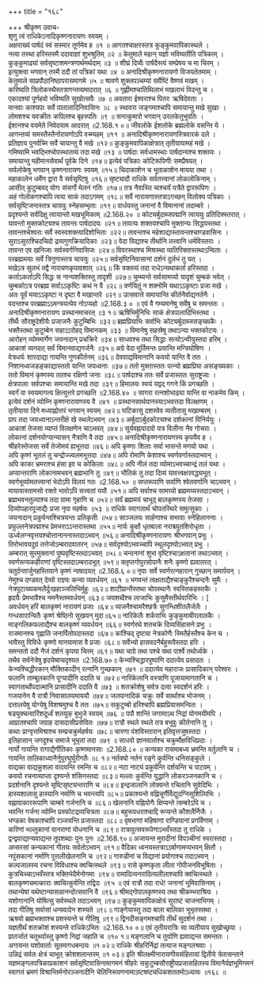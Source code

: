 +++
title = "१६८"

+++
श्रीकृष्ण उवाच-  
शृणु त्वं राधिकेऽनादिकृष्णनारायणः स्वयम् ।  
अक्षराख्यं पार्षदं स्वं सस्मार तूर्णमेव ह ॥१ ॥
आगतश्चाक्षरस्तत्र कुङ्कुमवापिकास्थले ।  
नत्वा तस्था हरिस्तस्मै ददावाज्ञां शुभश्रुतिम् ॥२ ॥
केतुमाले महान् यज्ञो भविष्यतीति पत्रिकाम् ।  
कुङ्कुमाढ्यां सर्वसृष्टाशमन्त्रणार्थमर्थदाम् ॥३ ॥
शीघ्रं दिव्यैः पार्षदैस्त्वं सम्प्रेषय च मा चिरम् ।  
इत्युक्त्वा भगवान् तस्मै ददौ तां पत्रिकां यथा ॥४ ॥
अनादिश्रीकृष्णनारायणो विजयतेतमाम् ।  
केतुमाले साप्रपौठानिष्ठापरासमागमे ॥५ ॥
श्रावणे शुक्लपञ्चम्यां सर्वेष्टिं वैष्णवं मखम् ।  
करिष्यति त्रिलोकस्थैस्तत्रागन्तव्यमादरात् ॥६ ॥
गृह्णीमश्चातिथिलाभं मखलाभं विदन्तु च ।  
एकादश्यां पूर्णहवो भविष्यति सुखोत्सवैः ॥७ ॥
अवतारा ईश्वराश्च पितरः ऋषिदेवताः ।  
मानवाः काश्यपाः सर्वे पातालादिनिवासिनः ॥८ ॥
स्थावरा जङ्गमाश्चापि समायान्तु मखे सुखाः ।  
लोमशश्च यवक्रीतः कपिलश्च बृहस्पतिः ॥९ ॥
सनत्कुमारो भगवान् उरलकेतुभूपतिः ।  
ईशानश्च वयमेते निवेदयाम आदरात् ॥2.168.१ ०॥
जीवलोके ईशलोके ब्रह्मलोके वसन्ति ये ।  
आगन्तव्यं समस्तैस्तैर्नारायणोऽपि वच्म्यहम् ॥११ ॥
अनादिश्रीकृष्णनारायणस्त्रिवारकं दले ।  
प्रतिज्ञाय पुनर्वच्मि सर्वे चायान्तु वै मखे ॥१२॥
कुङ्कुमवापिकाक्षेत्रात् तृतीयायामहं मखे ।  
गमिष्यामि भवद्भिश्चोपस्थातव्यं तदा मखे ॥१३ ॥
पार्षदाः सर्वधामस्थाः पार्षदान्यश्च शक्तयः ।  
समायान्तु महीमानसेवार्थं पूर्वके दिने ॥१४॥
इत्येवं पत्रिकाः कोटिरूपिणीः समप्रैषयत् ।  
सर्वलोकेषु भगवान् कृष्णनारायणः स्वयम् ॥१५॥
चिदाकाशेन च भूताकाशेन मायया तथा ।  
महाकालेन धर्मेण द्वारा वै सर्वसृष्टिषु ॥१६॥
सृष्ट्यादौ राधिके सर्वतत्त्वानां लोकलोकिनाम् ।  
आसीत् कुटुम्बवद् योगः संसर्गो मेलनं गतिः ॥१७॥
तत्र नैवास्ति चाश्चर्यं यत्रैते द्वाररूपिणः ।  
अहं गोलोकगश्चापि त्वया साकं तदाऽगमम् ॥१८॥
सर्वे नारायणास्तत्राऽगच्छन् विलोक्य पत्रिकाः ।  
सर्वसृष्टिजनास्तत्र चाययुः स्नेहसम्भृताः ॥१९॥
वार्धयस्तु जनानां वै विमानानां तदाम्बरे ।  
प्रदृश्यन्ते सर्वदिक्षु त्वायान्तो मखभूमिकाम् ॥2.168.२० ॥
कोट्यर्बुदाब्जपद्मानि त्वाययुः प्रतिदिक्स्तरात् ।  
यावन्तो मुक्तकोट्यश्च तावन्तः पार्षदादयः ॥२१॥
तावत्यः शक्तयश्चापि मुक्तान्यः सिद्धयस्तथा ।  
तावन्तश्चेश्वराः सर्वे स्वस्वशक्त्यादिशोभिताः ॥२२॥
तावन्तश्च महेशाद्यास्तावन्तश्चाण्डवासिनः ।  
सुराऽसुराश्चिदचिदो द्रव्यगुणक्रियादिकाः ॥२३॥
वेदा विद्याश्च तीर्थानि तत्त्वानि धर्मविस्तराः ।  
तावन्त एव खनिजाः सर्वस्वर्गनिवासिजः ॥२४॥
विवरस्थाश्च मिश्रस्था व्यतिरिक्तास्तथाऽन्विताः ।  
परब्रह्ममयाः सर्वे त्रिगुणास्तत्र चाययुः ॥२५॥
सर्वसृष्टिनिवासानां दर्शनं दुर्लभं तु यत् ।  
मखेऽत्र सुलभं तद्वै नारायणकृपावशात् ॥२६॥
किं वक्तव्यं तदा राधेऽन्यथाकर्ता हरिस्तदा ।  
कर्ताऽकर्ताऽपि सिद्धः स नान्यशक्तिस्तु तादृशी ॥२७॥
चुम्ब्यन्ते सर्वसामग्र्यो यादृशं चुम्बकं भवेत् ।  
चुम्बकोऽत्र परब्रह्म सर्वाऽऽकृष्टिः कथं न वै ॥२८॥
वर्णयितुं न शक्नोमि यथाऽऽकृष्टाः प्रजा मखे ।  
अतः पूर्वं मयाऽऽकृष्टा न दृष्टा वै मखान्तरे ॥२९॥
उत्सवात्ते समायान्ति कीर्तनैर्वाद्यनर्तनैः ।  
वदन्तश्च परब्रह्माऽऽमन्त्रयत्येव नोऽप्यहो ॥2.168.३ ० ॥
एवं वै गम्यमानेषु सर्वेषु च समन्ततः ।  
अनादिश्रीकृष्णनारायणः प्रस्थानमाचरत् ॥३ १॥
ऋषिभिर्मुनिभिः साकं क्षेत्रपालादिभिस्तथा ।  
तीर्थैः सौराष्ट्रदेशीयैः प्रजाजनैः कुटुम्बिभिः ॥३२॥
ब्रह्मप्रियाभिः सर्वाभिः कोट्यर्बुदाब्जसङ्ख्यकैः ।  
भक्तैस्तथा कुटुम्बेन सहाऽऽरोहद् विमानकम् ॥३३ ॥
विमानेषु सहस्रेषु तथाऽन्या भक्तकोटयः ।  
आरोहन् व्योममार्गेण जयनादान् प्रचक्रिरे ॥३४॥
साधवश्च तथा सिद्धाः सत्योऽन्वीयुस्तदा हरिम् ।  
आकाशं व्यनदत् सर्वं विमानवाद्यगर्जनैः ॥३५॥
अग्रे वेदा मूर्तिमन्तः प्रयान्ति मन्त्रिघोषिणः ।  
वेत्रधर्यः शारदाद्या गायन्ति गुणकीर्तनम् ॥३६॥
देववाद्यविमानानि कवयो यान्ति वै ततः ।  
निशानध्वजडङ्काद्यास्ततो यान्ति जयध्वनाः ॥३७॥
ततो मुक्तास्ततः पत्न्यो ब्रह्मप्रिया असङ्ख्यकाः ।  
ततो विमानं कृष्णस्य ततश्च रक्षिणो जनाः ॥३८॥
पार्षदाश्च ततः सर्वे प्रजास्ततः सुराष्ट्रजाः ।  
क्षेत्रपालाः सर्वपश्चाः समायान्ति मखे तदा ॥३९॥
हिमालयः स्वयं यद्वद् गगने किं प्रगच्छति ।  
स्वर्गं वा स्वयमागत्य क्षित्युत्तरे प्रगच्छति ॥2.168.४० ॥
सागरा रत्नशोभाढ्या यान्ति वा नाकमेव किम् ।  
इत्येवं दर्शनं व्योम्नि कृष्णनारायणस्य वै ॥४१ ॥
प्रस्थानसार्थयानस्याऽभवत्तदा विलक्षणम् ।  
तृतीयाया दिने मध्याह्नोत्तरं भगवान् स्वयम् ॥४२॥
घटिकासु दशस्वेव व्यतीतासु मखाम्बरम् ।  
प्राप तदा जयध्वानाऽन्तरीक्षे खे स्थलेऽभवन् ॥४३॥
अर्बुदाऽर्बुदकोट्यश्च दर्शकानां विनिर्ययुः ।  
आकाशं तेजसा व्याप्तं विलक्षणेन चाऽभवत् ॥४४॥
सूर्यवह्नयादयो यत्र विलीना नैव गोचराः ।  
लोकानां दर्शनयोग्यान्यासन् नैत्राणि वै तदा ॥४५॥
अनादिश्रीकृष्णनारायणस्य कृपयैव ह ।  
श्रीहरेस्तेजसा सर्वे तेजोमयं ह्यभूत्तदा ॥४६॥
अपि कृष्णाः शिलाः सर्वा भासन्ते मणयो यथा ।  
अपि कृष्णं भूतलं तु चन्द्रोज्ज्वलमभूत्तदा ॥४७॥
अपि रोमाणि केशाश्च स्वर्णवर्णास्तदाभवन् ।  
अपि काका भ्रमराश्च हंसा इव च कोकिलाः ॥४८॥
अपि नीलं तदा व्योमाऽभवच्चान्द्रं तलं यथा ।  
अप्यान्तराणि लोकानामभवन् ब्रह्मभानि तु ॥४९॥
भौतिकं तु तदा दिव्यं यावत्त्वक्षरवद्ध्यभूत् ।  
स्वर्गभूव्योमतत्त्वानां भेदोऽपि विलयं गतः ॥2.168.५० ॥
सप्तरूपाणि सर्वाणि श्वेतवर्णानि चाऽभवन् ।  
मायायास्तामसो रक्तो भावोऽपि सत्त्वतां ययौ ॥५१॥
अपि सर्वाश्च सामग्र्यो ब्रह्ममय्यस्तदाऽभवन् ।  
ब्रह्मभवनतुल्याश्च तदा ग्रामा गृहाणि च ॥५२॥
सर्वं ब्रह्ममयं चाभूद् बालकृष्णस्य तेजसा ।  
दिव्योपहारपूजाद्यैः प्रजा नृपा महर्षयः ॥५३ ॥
राधिके स्वागतार्थं चोपतस्थिरे समुत्सुकाः ।  
जयनादान् प्रकुर्वन्तश्चित्रयन्तः प्रतिकृतीः ॥५४॥
साञ्जलयः सार्हणाश्च सभावाः स्नेहिलाननाः ।  
प्रफुल्लनेत्रपद्माश्च प्रेमभराऽऽन्तरास्तथा ॥५५॥
नार्यः कुक्षौ धृतबाला नराश्च्युतशिरोधृताः ।  
ऊर्ध्वलग्नवृत्तयश्चोत्तानाननास्तदाऽभवन् ॥५६॥
अनादिश्रीकृष्णनारायणः श्रीभगवान् प्रभुः ।  
तिरोभावयदुग्रं तत्तेजोऽम्बरादवातरन् ॥५७॥
सर्वदृश्योऽभवच्चापि स्थूलदृश्योऽभवत् प्रभुः ।  
अम्बरात् सुरमुक्तानां पुष्पवृष्टिस्तदाऽभवत् ॥५८॥
चन्दनानां शुभा वृष्टिश्चाऽक्षतानां तथाऽभवत् ।  
स्वर्णरूप्यकहीराणां वृष्टिस्तदाऽम्बरादभूत् ॥५९॥
क्लृप्तगोपुरसोपानैः शनैः कृष्णो ह्यवातरत् ।  
चतुर्दन्तार्जुनहस्तियाने कृष्णं न्यषादयत् ॥2.168.६ ०॥
नृपाः सर्वे स्वर्णरत्नहारान् गुच्छान् समार्पयन् ।  
नेमुश्च दण्डवत् देव्यो राज्ञ्यः कन्या व्यवर्धयन् ॥६१ ॥
भगवन्तं त्वक्षताद्यैश्चाङ्कुरैश्चन्दनैः सुमैः ।  
नेत्रपुटाख्यकमलैर्दुःखहाञ्जलिभिर्मुहुः ॥६२॥
शाटीप्रान्तैस्तथा चोपस्थानैः स्वस्तिकहस्तकैः ।  
हृदयैः प्रेमभावैश्च नमनैस्तमवर्धयन् ॥६३॥
जयशब्दैश्च लाजाभिः कुसुमैस्तीर्थवारिभिः । \[  
अवर्धयन् हरिं बालकृष्णं नारायणं प्रजाः ॥६४॥
व्यजनैश्चामरैश्छत्रैः सुगन्धिशीतलैर्जलैः ।  
गन्धसारान्वितैः कृष्णं श्रेष्ठिनो सुखयन् मुदा॥६५॥
नारिकेलैः शर्कराभिः कुङ्कुमाबीरलालकैः ।  
माङ्गलिकफलाद्यैश्च बालकृष्णं व्यवर्धयन् ॥६६॥
स्वर्णरथे शतचक्रे दिव्यसिंहासने प्रभुः ।  
राजमानश्च गृह्णाति जनार्पितोपदास्तदा ॥६७॥
कांश्चिद् दृष्ट्या नेत्रकोणैः स्मितैर्हस्तैश्च केन च ।  
भावैस्तु विविधैः कृष्णो मानयामास वै प्रजाः ॥६८॥
सर्वेभ्यो हासवदनैर्बहुरूपैस्तदा हरिः ।  
समन्ततो ददौ नैजं दर्शनं कृपया चिरम् ॥६९॥
यथा चाग्रे तथा पश्चे यथा पार्श्वे तथोर्ध्वके ।  
तथैव सर्वनेत्रेषु हृदयेष्वप्यदृश्यत ॥2.168.७०॥
केभ्यश्चिद्धारपुष्पाणि ददात्येव प्रसादतः ।  
केभ्यश्चिद्धीरकान् मौक्तिकादीन् रत्नानि गुच्छकान् ॥७१ ॥
ददात्येव महाराजः प्रासादिकान् परेश्वरः ।  
फलानि ताम्बूलकानि पूग्यादीनि ददाति च ॥७२॥
नारिकेलानि वस्त्राणि पूजायामागतानि च ।  
स्वागतार्थोपदात्मानि प्रासादीनि ददाति वै ॥७३ ॥
शतक्रोशेषु सर्वत्र दत्वा स्वदर्शनं हरिः ।  
गजयानेन वै रात्रौ निवासालयमाययौ ॥७४॥
जलपानादिकं चक्रुः सर्वे सार्थाश्च भोजनम् ।  
दत्तालयेषु योग्येषु विशश्रमुश्च वै ततः ॥७५॥
सकुटुम्बो हरिश्चापि ब्रह्मप्रियासमन्वितः ।  
षड्युक्चत्वारिंशदूर्ध्वं शतयुक् बुभुजे स्वयम् ॥७६ ॥
पपौ शान्तिं जगामाऽथ निद्रां योगमयीमपि ।  
आप्रातश्चापि जग्राह दासदासीप्रसेवितः ॥७७॥
रात्रौ स्थले स्थले तत्र बभूवुः कीर्तनानि तु ।  
कथाः प्राग्वृत्तमिश्राश्च सम्प्रचक्रुर्महर्षयः ॥७८॥
चारणा वंशविस्तारान् इतिवृत्तजुषस्तदा ।  
इतिहासान् जगदुश्च समाजे भूभृतां तदा ॥७९ ॥
साधवो ज्ञानवार्ताश्च चक्रुर्मोक्षविधिप्रदाः ।  
नार्यो गायन्ति रागाद्यैर्गीतिकाः कृष्णमानसाः ॥2.168.८० ॥
कन्यका रासमाबध्य भ्रमन्ति वर्तुलानि च ।  
गायन्ति तालिकाध्वानैर्नुपूरघुर्घुरीगतैः ॥८ १॥
नर्तक्यो नर्तनं रङ्गे कुर्वन्ति धनिसङ्कुले ।  
वाद्यका वाद्यकुशला वादयन्ति रमन्ति च ॥८२॥
नटा नाट्यं प्रकुर्वन्ति दर्शयन्ति च पाटवम् ।  
कवयो रचनाव्याप्ता दृश्यन्ते शंसिनस्तदा ॥८३॥
मल्लाः कुर्वन्ति युद्धानि लोकरञ्जनकानि च ।  
प्रदर्शनानि दृश्यन्ते सृष्टिसृष्ट्यन्तराणि च ॥८४॥
इन्द्रजालानि लोक्यन्ते रचितानि सुवेदिभिः ।  
हास्यशालासु हास्यानि नर्माणि च भवन्त्यपि ॥८५॥
प्रकाश्यन्ते वह्निचूर्णैर्विद्युदग्निसुशिल्पिभिः ।  
वह्नावाकाररूपाणि चाम्बरे गर्जनानि च ॥८६॥
खेलनानि वह्नियोगैः क्षिप्यन्ते त्वम्बरेऽपि च ।  
भवन्ति गर्जना व्योम्नि प्रस्फोटद्रव्यचित्रता ॥८७॥
बहुरूपधराश्चाद्दि रूप्यन्ते कौशलैर्निजैः ।  
भण्डका वेषकाश्चापि रञ्जयन्ति प्रजास्तदा ॥८८॥
वृषभाणां महिषाणां राण्डियानां प्रगर्विणाम् ।  
करिणां भल्लुकानां वानराणां योधनानि च ॥८९॥
रात्रावुत्सवरूपेणाऽभवँस्तदा तु राधिके ।  
द्वन्द्ववाद्यान्यवाद्यन्त तूपशब्दाः पुनः पुनः ॥2.168.९०॥
अजायन्त मुरादीनां विपञ्चीनां स्वरास्तदा ।  
अप्सरसां कन्यकानां गीतयः सर्वतोऽभवन् ॥९१॥
वैदिका ध्वनयस्तत्राऽऽर्षाणामप्यभवन् क्षितौ ।  
नपुंसकानां नर्माणि पुत्तलीखेलनानि च ॥९२॥
गारुडीनां च विद्यानां प्रयोगाश्च तदाऽभवन् ।  
कल्पजालस्य रचना विविधाश्च क्वचित्स्थले ॥९३॥
रासे कृष्णकृता लीला गोपीजनविभूषिताः ।  
कुत्रचिच्चाऽभवँस्तत्र भक्तिभेदैर्मनोगमाः ॥९४॥
रामादित्यनरादित्यलीलाश्चापि क्वचित्स्थले ।  
बालकृष्णचमत्काराः क्वचित्कुर्वन्ति तद्विदः ॥९५ ॥
एवं रात्रौ तदा राधे! जनानां भूमिवासिनाम् ।  
तथान्येषां यथेष्टान्यासन्नानन्दोत्सवानि वै ॥९६॥
श्रीमद्गोपालकृष्णस्य तथा श्रीकम्भराश्रियः ।  
यशोगानानि योषित्सु सर्वस्थले तदाऽभवन् ॥९७॥
कुङ्कुमवापिकाक्षेत्रं सुराष्टं चाजनाभिगम् ।  
तदा गीतिषु सर्वासां धन्यवादेन शस्यते ॥९८॥
गाङ्गेयास्तु तदा बाला बालिका भूभृतस्तथा ।  
ऋषयो ब्रह्मभक्ताश्च प्रशस्यन्ते च गीतिषु ॥९९॥
द्विनदीसङ्गमश्चापि तीर्थं सुदर्शनं तथा ।  
यज्ञतीर्थं शतक्रोशं शस्यन्ते राधिकेऽभितः ॥2.168.१० ०॥
एवं तृतीयरात्रिः सा व्यतीयाय सुखोच्छ्रया ।  
प्रातर्जातं चतुर्थ्यास्तु कृष्णो निद्रां जहाति च ॥१० १॥
मङ्गलानि च तुर्याणि ह्यवाद्यन्त समन्ततः ।  
अगायन्त यशोवार्ताः सूतमागधबन्दयः ॥१ ०२॥
राधिके श्रीहरिर्निद्रां तत्याज मङ्गलश्रवाः ।  
उन्निद्रं सर्वतः क्षेत्रं चाभूत् क्रोशशतान्तरम् ॥१ ०३॥
इति श्रीलक्ष्मीनारायणीयसंहितायां द्वितीये त्रेतासन्ताने यज्ञमङ्गलपत्रिकाप्रकाशनं सर्वसृष्टिवासिनामागमनं श्रीहरेः सकुटुम्बसौराष्ट्रीयप्रजासहितस्य विमानैर्यज्ञभूमिगमनं स्वागतं भ्रमणं विश्रान्तिर्मनोरञ्जनादीनि चेतिनिरूपणनामाऽष्टषष्ट्यधिकशततमोऽध्यायः ॥१६८ ॥
    
